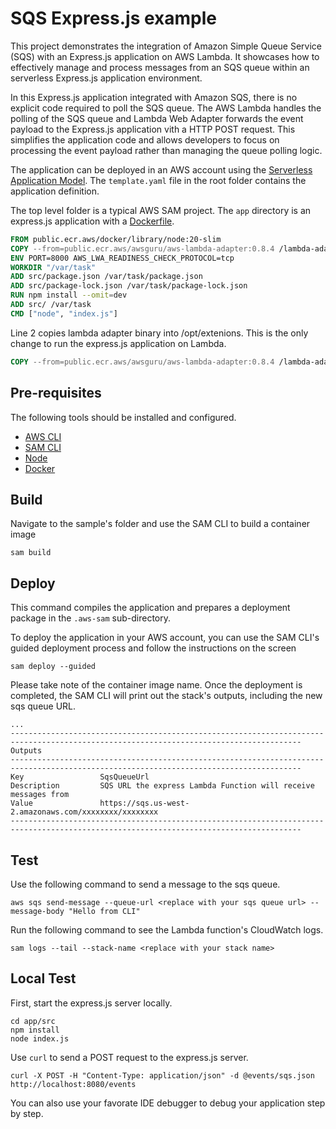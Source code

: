 # SQS Express.js example

This project demonstrates the integration of Amazon Simple Queue Service (SQS) with an Express.js application on AWS Lambda. It showcases how to effectively manage and process messages from an SQS queue within an serverless Express.js application environment.

In this Express.js application integrated with Amazon SQS, there is no explicit code required to poll the SQS queue. The AWS Lambda handles the polling of the SQS queue and Lambda Web Adapter forwards the event payload to the Express.js application vith a HTTP POST request. This simplifies the application code and allows developers to focus on processing the event payload rather than managing the queue polling logic.

The application can be deployed in an AWS account using the [Serverless Application Model](https://github.com/awslabs/serverless-application-model). The `template.yaml` file in the root folder contains the application definition.

The top level folder is a typical AWS SAM project. The `app` directory is an express.js application with a [Dockerfile](app/Dockerfile).

```dockerfile
FROM public.ecr.aws/docker/library/node:20-slim
COPY --from=public.ecr.aws/awsguru/aws-lambda-adapter:0.8.4 /lambda-adapter /opt/extensions/lambda-adapter
ENV PORT=8000 AWS_LWA_READINESS_CHECK_PROTOCOL=tcp
WORKDIR "/var/task"
ADD src/package.json /var/task/package.json
ADD src/package-lock.json /var/task/package-lock.json
RUN npm install --omit=dev
ADD src/ /var/task
CMD ["node", "index.js"]
```

Line 2 copies lambda adapter binary into /opt/extenions. This is the only change to run the express.js application on Lambda.

```dockerfile
COPY --from=public.ecr.aws/awsguru/aws-lambda-adapter:0.8.4 /lambda-adapter /opt/extensions/lambda-adapter
```

## Pre-requisites

The following tools should be installed and configured.

* [AWS CLI](https://aws.amazon.com/cli/)
* [SAM CLI](https://github.com/awslabs/aws-sam-cli)
* [Node](https://nodejs.org/en/)
* [Docker](https://www.docker.com/products/docker-desktop)

## Build

Navigate to the sample's folder and use the SAM CLI to build a container image

```shell
sam build
```
## Deploy

This command compiles the application and prepares a deployment package in the `.aws-sam` sub-directory.

To deploy the application in your AWS account, you can use the SAM CLI's guided deployment process and follow the instructions on the screen

```shell
sam deploy --guided
```

Please take note of the container image name.
Once the deployment is completed, the SAM CLI will print out the stack's outputs, including the new sqs queue URL.

```shell
...
---------------------------------------------------------------------------------------------------------------------------------------
Outputs                                                                                                                               
---------------------------------------------------------------------------------------------------------------------------------------
Key                 SqsQueueUrl                                                                                                       
Description         SQS URL the express Lambda Function will receive messages from                                                    
Value               https://sqs.us-west-2.amazonaws.com/xxxxxxxx/xxxxxxxx                                                    
---------------------------------------------------------------------------------------------------------------------------------------

```

## Test

Use the following command to send a message to the sqs queue.

```shell
aws sqs send-message --queue-url <replace with your sqs queue url> --message-body "Hello from CLI"
```

Run the following command to see the Lambda function's CloudWatch logs.

```shell
sam logs --tail --stack-name <replace with your stack name>
```

## Local Test

First, start the express.js server locally.

```shell
cd app/src
npm install
node index.js
```

Use `curl` to send a POST request to the express.js server.

```shell
curl -X POST -H "Content-Type: application/json" -d @events/sqs.json http://localhost:8080/events
```

You can also use your favorate IDE debugger to debug your application step by step.

